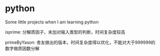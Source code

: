 # python
Some little projects when I am learning python

isprime:
分解质因子，未加对输入类型的判断，时间复杂度较高

primeByYason:
舍友做出的版本，时间复杂度得以优化，不能对大于999999的数字做质因数分解
